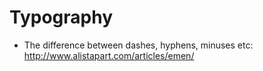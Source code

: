 # Typography


  * The difference between dashes, hyphens, minuses etc: http://www.alistapart.com/articles/emen/